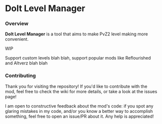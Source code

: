 # Dolt Level Manager

### Overview

**Dolt Level Manager** is a tool that aims to make PvZ2 level making more convenient.

WIP

Support custom levels blah blah, support popular mods like Reflourished and Altverz blah blah

### Contributing

Thank you for visiting the repository! If you'd like to contribute with the mod, feel free to check the wiki for more details, or take a look at the issues page!

I am open to constructive feedback about the mod's code: if you spot any glaring mistakes in my code, and/or you know a better way to accomplish something, feel free to open an issue/PR about it. Any help is appreciated!
